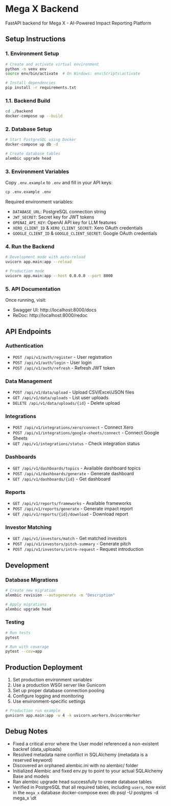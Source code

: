 
# Mega X Backend

FastAPI backend for Mega X - AI-Powered Impact Reporting Platform

## Setup Instructions

### 1. Environment Setup

```bash
# Create and activate virtual environment
python -m venv env
source env/bin/activate  # On Windows: env\Scripts\activate

# Install dependencies
pip install -r requirements.txt
```
### 1.1. Backend Build

```bash
cd ./backend
docker-compose up --build
```
### 2. Database Setup

```bash
# Start PostgreSQL using Docker
docker-compose up db -d

# Create database tables
alembic upgrade head
```

### 3. Environment Variables

Copy `.env.example` to `.env` and fill in your API keys:

```bash
cp .env.example .env
```

Required environment variables:
- `DATABASE_URL`: PostgreSQL connection string
- `JWT_SECRET`: Secret key for JWT tokens
- `OPENAI_API_KEY`: OpenAI API key for LLM features
- `XERO_CLIENT_ID` & `XERO_CLIENT_SECRET`: Xero OAuth credentials
- `GOOGLE_CLIENT_ID` & `GOOGLE_CLIENT_SECRET`: Google OAuth credentials

### 4. Run the Backend

```bash
# Development mode with auto-reload
uvicorn app.main:app --reload

# Production mode
uvicorn app.main:app --host 0.0.0.0 --port 8000
```

### 5. API Documentation

Once running, visit:
- Swagger UI: http://localhost:8000/docs
- ReDoc: http://localhost:8000/redoc

## API Endpoints

### Authentication
- `POST /api/v1/auth/register` - User registration
- `POST /api/v1/auth/login` - User login
- `POST /api/v1/auth/refresh` - Refresh JWT token

### Data Management
- `POST /api/v1/data/upload` - Upload CSV/Excel/JSON files
- `GET /api/v1/data/uploads` - List user uploads
- `DELETE /api/v1/data/uploads/{id}` - Delete upload

### Integrations
- `POST /api/v1/integrations/xero/connect` - Connect Xero
- `POST /api/v1/integrations/google-sheets/connect` - Connect Google Sheets
- `GET /api/v1/integrations/status` - Check integration status

### Dashboards
- `GET /api/v1/dashboards/topics` - Available dashboard topics
- `POST /api/v1/dashboards/generate` - Generate dashboard
- `GET /api/v1/dashboards/{id}` - Get dashboard

### Reports
- `GET /api/v1/reports/frameworks` - Available frameworks
- `POST /api/v1/reports/generate` - Generate impact report
- `GET /api/v1/reports/{id}/download` - Download report

### Investor Matching
- `GET /api/v1/investors/match` - Get matched investors
- `POST /api/v1/investors/pitch-summary` - Generate pitch
- `POST /api/v1/investors/intro-request` - Request introduction

## Development

### Database Migrations

```bash
# Create new migration
alembic revision --autogenerate -m "Description"

# Apply migrations
alembic upgrade head
```

### Testing

```bash
# Run tests
pytest

# Run with coverage
pytest --cov=app
```

## Production Deployment

1. Set production environment variables
2. Use a production WSGI server like Gunicorn
3. Set up proper database connection pooling
4. Configure logging and monitoring
5. Use environment-specific settings

```bash
# Production run example
gunicorn app.main:app -w 4 -k uvicorn.workers.UvicornWorker
```

## Debug Notes
- Fixed a critical error where the User model referenced a non-existent backref (data_uploads)
- Resolved metadata name conflict in SQLAlchemy (metadata is a reserved keyword)
- Discovered an orphaned alembic.ini with no alembic/ folder
- Initialized Alembic and fixed env.py to point to your actual SQLAlchemy Base and models
- Ran alembic upgrade head successfully to create database tables
- Verified in PostgreSQL that all required tables, including `users`, now exist in the `mega_x` database
docker-compose exec db psql -U postgres -d mega_x
\dt